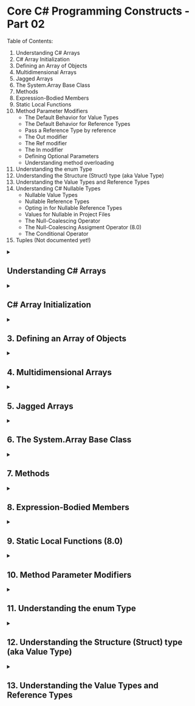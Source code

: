 # Core C# Programming Constructs - Part 02
Table of Contents:
1. Understanding C# Arrays
2. C# Array Initialization
3. Defining an Array of Objects
4. Multidimensional Arrays
5. Jagged Arrays
6. The System.Array Base Class
7. Methods
8. Expression-Bodied Members
9. Static Local Functions
10. Method Parameter Modifiers
    - The Default Behavior for Value Types
    - The Default Behavior for Reference Types
    - Pass a Reference Type by reference
    - The Out modifier
    - The Ref modifier
    - The In modifier
    - Defining Optional Parameters
    - Understanding method overloading
11. Understanding the enum Type
12. Understanding the Structure (Struct) type (aka Value Type)
13. Understanding the Value Types and Reference Types
14. Understanding C# Nullable Types
    - Nullable Value Types
    - Nullable Reference Types
    - Opting in for Nullable Reference Types
    - Values for Nullable in Project Files
    - The Null-Coalescing Operator
    - The Null-Coalescing Assigment Operator (8.0)
    - The Conditional Operator
15. Tuples (Not documented yet!)    

<details>
<summary>

## Understanding C# Arrays
</summary>
<p>

An array is a set of contiguous data points of the same type (an array of ints, an array of strings, an array of SportsCar, etc.)

Example:
```csharp
class program
{
    static void Main(string[] args)
    {
        Console.WriteLine("**** Arrays *****");

        int[] aInts = new int[3];

        //Iterate array of Index value
        for (int i = 0; i < aInts.Length; i++)
        {
            Console.WriteLine($"Value of index in Array: {aInt[i]}");
        }

        //Iterate array over items
        foreach(int i int aInts)
        {
            Console.WriteLine($"Value of Array item: {i}");
        }

        Console.ReadLine();
    }
}
```

**Notes:**
- An array can be single-dimensional, multidimensional or jagged.
- The number of dimensions and the length of each dimensions are established when the array instance is created.
- The default values of numeric array elements are set to zero, and reference elements are set to null.
- A jagged array is an array of arrays, and therefore its elements are reference types and are initialized to null.
- Arrays are zero indexed.
- Array types are reference types derived from the abstract base type Array. All arrays implement IList, and IEnumerable. You can use the foreach statement to iterate through an array.
</p>
</details>

<details>
<summary>

## C# Array Initialization
</summary>
<p>

```csharp
//Array initialization syntax using the new keyword
string[] stringArray = new string[] { "one", "two", "three" };
bool[] boolArray = new bool[] { true, false, true, false };
int[] intArray = new int[] { 1, 5, 43, 23, 10 };
```

**Notes:**
- With the use of curly-bracket syntax, you do not need to specify the size of the array.
</p>
</details>

<details>
<summary>

## 3. Defining an Array of Objects
</summary>
<p>
System.Object is the ultimate base class to every type (including fundamental data types) in the .Net Core type system. Given this fact, if you were to define an array of System.Object data types, the subitems could be anything at all.

```csharp
Console.WriteLine("=> Array of objects");
object[] myObjects = new object[4];
myobject[0] = 10;
myobject[1] = false;
myobject[2] = "My String";

foreach (object obj in myObjects)
{
    Console.WriteLine($"Type: {obj.GetType(), Value: {obj}");
}
```
</p>
</details>

<details>
<summary>

## 4. Multidimensional Arrays
</summary>
<p>
Arrays can have more than one dimension. 

For example:
```csharp
int[,] intArray = new int[3,5];
int[,,] intArray2 = new int[4,4,3];
```

**Array Initialization**
```csharp
//Two dimensional array

int[,] array2D = new int[,] { {1,2}, {3,4}, {5,6}, {7,8} };
//The same array with dimensions specified.
int[,] array2Dx = new int[4,2] { {1,2}, {3,4}, {5,6}, {7,8} };

//You can also initialize the array without specifying the rank.
int[,] array4 = { {1,2}, {3,4}, {5,6}, {7,8} };
```
</p>
</details>

<details>
<summary>

## 5. Jagged Arrays
</summary>
<p>
A jagged array is an array whose elements are arrays, possibly of different sizes. A jagged array is sometimes called an "array of arrays".

Example:
The following is a declaration of a single-dimensional array that has three elements, each of which is a single-dimensional array of integers.
```csharp
int[][] jArray = new int[3][];
```

```csharp
class ArrayTest
{
    static void Main()
    {
        // Declare the array of two elements.
        int[][] arr = new int[2][];

        // Initialize the elements.
        arr[0] = new int[5] { 1, 3, 5, 7, 9 };
        arr[1] = new int[4] { 2, 4, 6, 8 };

        // Display the array elements.
        for (int i = 0; i < arr.Length; i++)
        {
            System.Console.Write("Element({0}): ", i);

            for (int j = 0; j < arr[i].Length; j++)
            {
                System.Console.Write("{0}{1}", arr[i][j], j == (arr[i].Length - 1) ? "" : " ");
            }
            System.Console.WriteLine();
        }
        // Keep the console window open in debug mode.
        System.Console.WriteLine("Press any key to exit.");
        System.Console.ReadKey();
    }
}
/* Output:
    Element(0): 1 3 5 7 9
    Element(1): 2 4 6 8
*/
```
</p>
</details>

<details>
<summary>

## 6. The System.Array Base Class
</summary>
<p>

| Member of Array Class | Meaning of Life |
| -- | -- |
| Clear | The static method sets a range of elements in the array to empty values. (0 for numbers, null for object references, false for Booleans)|
| CopyTo | This method is used to copy elements from the source array into the destination array.|
| Length | This property returns the number of items within the array.|
| Rank | This property returns the number of dimensions of the current array.|
| Revers | This static method reverses the contents of a one-dimensional array.|
| Sort | This static method sorts a one-dimensional array of instrinsic types.

```csharp
string[] strArray = new string[] { "Seha", "Evrim", "Neva" };

//Printing array items
for (int i = 0; i < strArray.Length; i++)
{
    Console.WriteLine($"Array Item Value: {strArray[i]}");
}

//Reversing array items
Array.Reverse(strArray);

for (int i = 0; i < strArray.Length; i++)
{
    Console.WriteLine($"Array Item Value: {strArray[i]}");
}
```
</p>
</details>

<details>
<summary>

## 7. Methods
</summary>
<p>
Methods are defined by an access modifier, return type (or void for no return type), and may or may not take parameters. A method that returns a value to the caller is commonly referred to as a function, while methods that do not return a value are commonly returned to as methods.

Example:
```csharp
class Program 
{
    static void Main(string[] args)
    {

    }

    //Function - Method
    static int AddTwoNumbers(int a, int b)
    {
        return a+b;
    }

    //No Return Value - Method
    static void WriteToConsole(string message)
    { 
        Console.WriteLine($"{Message}");
    }
}
```
</p>
</details>

<details>
<summary>

## 8. Expression-Bodied Members
</summary>
<p>
C# 6 introduced expression-bodied members that shorten the syntax for single-line methods.

Example:
```csharp
static int AddTwoNumbers(int a, int b) => a+b;
```
</p>
</details>

<details>
<summary>

## 9. Static Local Functions (8.0)
</summary>
<p>
Local functions is the ability to create method within method, referred to officially as local functions. A local function is a function declared inside another function.

Example:
```csharp
var result = AddTwoNumbers(5, 10);
Console.WriteLine($"Result: {result}");

static int? AddTwoNumbers(object a, object b)
{
    if (IsInteger(a) && IsInteger(b))
        return (int)a + (int)b;
    else
        return null;

    static bool IsInteger(object a)
    {
        if (a.GetType().ToString() == "System.Int32")
            return true;
        else
            return false;
    }
}
```
</p>
</details>

<details>
<summary>

## 10. Method Parameter Modifiers
</summary>
<p>

| Parameter Modifier | Meaning in life |
| -- | -- |
| (None) | If a value type parameter is not marked with a modifier, it is assummed to be passed by value, meaning the called method receives a copy of the original data. Reference types without a modifier are passed in by reference. | 
| out | Output parameters must be assigned by the method being called and, therefore are passed by reference. If the called method fails to assign output parameters, you are issued a compiler error.|
| ref | The value is initially assigned by the caller and may be optionally modified by the called method (as the data is also passed by reference). No compiler error is generated if the called method failes to assign a ref parameter.|
| in | New in 7.2, the in modifier indicates that a ref parameter is read-only by the called method.|
| params | This parameter modifier allows you to send in a variable number of arguments as a single logical parameter. A method can have only a single params modifier and it must be the final parameter of the method. In reality, you might not need to use the params modifier all to often; however, be aware that numerous methods within the base class libraries do make use of this C# language feature.|
</p>

- ## The Default Behavior for Value Types
The default manner in which a value type parameter is sent into a function is by value. Simply put, if you do not mark the argument with a modifier, a copy of the data is passed into the function.

Example: 
```csharp
class Program 
{
    static void Main(string[] args)
    {
        int x = 9, y = 10;
        Console.WriteLine($"Before method call, x: {x}, y: {y}");
        Console.WriteLine($"Result of the method call: {Add(x, y)}");
        Console.WriteLine($"After method call, x: {x}, y: {y}");
    }

    static int Add(int x, int y)
    {
        int result = x + y;
        x = x + 100;
        y = y + 100;

        Console.WriteLine($"In the method, after reassigning x: {x}, y: {y}");
        return result;
    }
}
```

- ## The Default Behavior of Reference Types

The default manner in which reference type parameter is sent into a function by reference for its properties, but value for itself.

When you pass a reference type by value:
- If the method assigns the parameter to refer to a different object, those changes aren't visible from the caller.
- If the method modifies the state of the object referred to by the parameter, those changes are visible from the caller.

Example:
```csharp
int[] arr = { 1, 4, 5 };
System.Console.WriteLine("Inside Main, before calling the method, the first element is: {0}", arr[0]);

Change(arr);
System.Console.WriteLine("Inside Main, after calling the method, the first element is: {0}", arr[0]);

static void Change(int[] pArray)
{
    pArray[0] = 888;  // This change affects the original element.
    pArray = new int[5] { -3, -1, -2, -3, -4 };   // This change is local.
    System.Console.WriteLine("Inside the method, the first element is: {0}", pArray[0]);
}
/* Output:
    Inside Main, before calling the method, the first element is: 1
    Inside the method, the first element is: -3
    Inside Main, after calling the method, the first element is: 888
*/
```

- ## Pass a Reference Type by reference

When you pass a reference type by reference:

- If the method assigns the parameter to refer to a different object, those changes are visible from the caller.
- If the method modifies the state of the object referred to by the parameter, those changes are visible from the caller.

Example:
```csharp
int[] arr = { 1, 4, 5 };
System.Console.WriteLine("Inside Main, before calling the method, the first element is: {0}", arr[0]);

Change(ref arr);
System.Console.WriteLine("Inside Main, after calling the method, the first element is: {0}", arr[0]);

static void Change(ref int[] pArray)
{
    // Both of the following changes will affect the original variables:
    pArray[0] = 888;
    pArray = new int[5] { -3, -1, -2, -3, -4 };
    System.Console.WriteLine("Inside the method, the first element is: {0}", pArray[0]);
}
/* Output:
    Inside Main, before calling the method, the first element is: 1
    Inside the method, the first element is: -3
    Inside Main, after calling the method, the first element is: -3
*/
```

- ## The Out modifier

**Notes:**
- You cannot use the out keyword for the following kinds of methods:
  - Async methods which you define by using the async modifier
  - Iterator methods, which include a yield return or yield break statement.
  - The out keyword cannot be used on the first argument of an extension method.

- ## The Ref modifier
Reference parameters are necessary when you want to allow a method to operate on (and usually change the values of) various data points declared in the caller's scope. 

**Notes:**
- Output parameters do not need to be initialized before they are passed to the method. The reason for this is that the method must assign output parameters before exiting.
- Reference parameters must be initialized before they are passed to the method. The reason for this is that you are passing a reference to an existing variable. If you don't assign it to an initial value, that would be the equivalent of operating on an unassigned local variable.
- The ref keyword cannot be used on the first argument on an extesion method when the argument is not a struct, or a generic type not constrained to be a struct.
- You cannot use the out keyword for the following kinds of methods:
  - Async methods which you define by using the async modifier
  - Iterator methods, which include a yield return or yield break statement.

Example:
```csharp
public static void SwapStrings(ref string s1, ref string s2)
{
    string tmpStr = s1;
    s1 = s2;
    s2 = tmpStr;
}
```

- ## The In modifier

The in modifier passes a value by reference (for both value and reference types) and prevents the called method from modifying the values. This clearly states a design intent in your code, as well as **potentially reducing memory pressure**. When value types are passed by value, they are copied (internally) by the called method. If the object is large (such as a large struct), the extra overhead of making a copy for local use can be significant.

Example:
```csharp
static int Add(in int x, in int y)
{
    //Error CS8331 Cannot assign to variable 'in int' because it is a readonly variable
    x = 10000;
    y = 20000;
    int ans = x+y;
    return ans;
}
```
**Notes:**
- Async methods, which you define by using the async modifier.
- Iterator methods, which include a yield return or yield break statement.
- The first argument of an extension method cannot have the in modifier unless that argument is a struct.
- The first argument of an extension method where that argument is a generic type (even when that type is constrained to be a struct.)

- ## Defining Optional Parameters
C# allows you to create methods that can take **optional** arguments. This technique allows the caller to invoke a single method while omitting arguments deemed unnecessary, provided the caller is happy with the specified defaults.

Example: 
```csharp
static void AddNumbers(int x, int y, int z = 0)
{
    return x + y + z;
}
```

- ## Understanding method overloading
Simply, when you define a set of identically named methods that differ by the number of (or type) of parameters, the method in question is said to be overloaded.

Example:
```csharp
static class MathOps
{
    public static int Add(int[] intArray)
    {
        int retVal= 0;

        foreach(int i in intArray)
            retVal = retVal + i;

        return retVal;
    }

    public static int Add(int x, int y)
    {
        return x + y;
    }

    public static int Add(int x, int y, int z = 0)
    {
        return x + y + z;
    }

    public static double Add(double x, double y)
    {
        return x + y;
    }
}
```
</details>

<details>
<summary>

## 11. Understanding the enum Type
</summary>
<p>
An enumeration type (or enum type) is a value type defined by a set of named constants of the underlying integral numeric type. To define an enumeration type, use the **enum** keyword and specify the names of enum members. 

**Notes:** By convention, enum types are suffixed with Enum. 
Example:
```csharp
public enum PaymentTypeEnum
{
    PayWithCreditCard, // = 0
    PayWithCash, // = 1
    PayWithMealTicket // = 2
}

//By controlling storage type
public enum PaymentTypeEnum: sbyte
{
    PayWithCreditCard, // = 0
    PayWithCash, // = 1
    PayWithMealTicket // = 2
}

//By controlling storage and enum values
public enum PaymentTypeEnum: sbyte
{
    PayWithCreditCard = 100,
    PayWithCash = 101,
    PayWithMealTicket = 102
}
```
</p>
</details>

<details>
<summary>

## 12. Understanding the Structure (Struct) type (aka Value Type)
</summary>
<p>

A **structure type** (or struct type) is a value type that can encapsulate data and related functionality. You use the struct keyword to define a structure type.

Example:
```csharp
public struct Coords
{
    public double X;
    public double Y,

    public struct Coords(double x, double y)
    {
        X = y;
        Y = y;
    }

    public override string ToString() => $"({X},{Y})";
}
```

Usage:
```csharp
//Usage - 01
Point p1;
p1.X = 100;
p1.Y = 102;
p1.Display();

//Usage - 02
Point p2 = new Point();
p2.Display();

//Erronous Usage
Point p3;
p3.X = 102;
p3.Display(); //Error! Did not assign Y value

struct Point
{
    public int X;
    public int Y;

    public void Increment()
    {
        X++;
        Y++;
    }

    public void Decrement()
    {
        X--;
        Y--;
    }

    public void Display()
    {
        Console.WriteLine($"X = {X}, Y = {Y}");
    }
}
```

**Notes:** You can think of a struct as a lighweight class type, given that structures provide a way to define a type that supports encapsulation but cannot be used to build a family of related types. When you need to build a family of related types through inheritance, you will need to make use of class types.
</p>
</details>

<details>
<summary>

## 13. Understanding the Value Types and Reference Types
</summary>
<p>

Unlike, arrays, string or enumerations, C# structures do not have an identically named representation in the .Net Core library but are implicitly derived from System.ValueType. The role of System.ValueType is to ensure that the derived type (e.g., any structure) is allocated on the **stack**, rather than the garbage-collected **heap**.

Simply put, data collected on the stack can be created and destroyed quickly, as its lifetime is determined by the defining scope. The base class of ValueType is System.Object.

**Heap-allocated** data, on the other hand, is monitoerd by the .Net Core Garbage collector and has a lifetime that is determined by a large number of factors.

- ## Value Types, Reference Types, and the Assignment Operator
    - ## Value Types
When you assign one value type to another, a member-by-member copy of the field data is achieved.

A variable of a value type contains an instance of the type. This differs from a variable of a reference type, which contains a reference to an instance of the type. By default, on **assignment**, passing an argument to a method, and returning a method result, variable values are copied. The case of value-type variables, the corresponding type instances are copied.

Example:
```csharp
using System;

public struct MutablePoint
{
    public int X;
    public int Y;

    public MutablePoint(int x, int y) => (X, Y) = (x, y);

    public override string ToString() => $"({X}, {Y})";
}

public class Program
{
    public static void Main()
    {
        var p1 = new MutablePoint(1, 2);
        var p2 = p1;
        p2.Y = 200;
        Console.WriteLine($"{nameof(p1)} after {nameof(p2)} is modified: {p1}");
        Console.WriteLine($"{nameof(p2)}: {p2}");

        MutateAndDisplay(p2);
        Console.WriteLine($"{nameof(p2)} after passing to a method: {p2}");
    }

    private static void MutateAndDisplay(MutablePoint p)
    {
        p.X = 100;
        Console.WriteLine($"Point mutated in a method: {p}");
    }
}
// Expected output:
// p1 after p2 is modified: (1, 2)
// p2: (1, 200)
// Point mutated in a method: (100, 200)
// p2 after passing to a method: (1, 200)
```

If a value type contains a data member of a reference type, only the reference to the instance of the reference type is copied when a value-type instance is copied. Both the copy and original value-type instance have access to the same reference-type instance. 

Example:
```csharp
using System;
using System.Collections.Generic;

public struct TaggedInteger
{
    public int Number;
    private List<string> tags;

    public TaggedInteger(int n)
    {
        Number = n;
        tags = new List<string>();
    }

    public void AddTag(string tag) => tags.Add(tag);

    public override string ToString() => $"{Number} [{string.Join(", ", tags)}]";
}

public class Program
{
    public static void Main()
    {
        var n1 = new TaggedInteger(0);
        n1.AddTag("A");
        Console.WriteLine(n1);  // output: 0 [A]

        var n2 = n1;
        n2.Number = 7;
        n2.AddTag("B");

        Console.WriteLine(n1);  // output: 0 [A, B]
        Console.WriteLine(n2);  // output: 7 [A, B]
    }
}
```

- ## Passing Reference Types by Value
Example:
```csharp
class Person
{
    public string personName;
    public int personAge;

    public Person(string name, int age)
    {
        personAge = age;
        personName = name;
    }

    public Person() { }

    public string Display()
    {
        return $"Name: {personName}, Age: {personAge}";
    }
}

public class Program
{
    static void SendAPersonByValue(Person p, int age)
    {
        p.personAge = age;
        //Will the caller see the reassigment?
        p = new Person("Nikki", age + 1);
    }

    static void Main(string[] args)
    {
        //Passing ref-types by value
        Console.WriteLine("**** Passing person object by value Example ****");
        Person fred = new Person("Fred", 12);
        Console.WriteLine($"Initial state of Fred Instance of type Person -> {fred.Display()}");

        Console.WriteLine();

        Console.WriteLine($"SendAPersonValue is to be called with Passing Fred by Value and Age to Set 99");
        SendAPersonByValue(fred, 99);
        Console.WriteLine($"SendAPersonValue is called with Passing Fred by Value and Age to set 99, Fred - > {fred.Display()}");

        Console.WriteLine();

        Console.WriteLine("A new instance to be created by using Fred instance of the type");
        var jane = fred;
        Console.WriteLine("Fred object is copied to Jane");

        Console.WriteLine();

        Console.WriteLine($"SendAPersonValue is to be called with Passing Jane by Value and Age to Set 101");
        SendAPersonByValue(jane, 101);
        Console.WriteLine($"SendAPersonValue is called with Passing Jane by Value and Age to set 101, Jane ->  {jane.Display()}");
        Console.WriteLine($"Current state of Fred Instance of type Person - >{fred.Display()}");
    }
}

/*
**** Passing person object by value Example ****
Initial state of Fred Instance of type Person -> Name: Fred, Age: 12

SendAPersonValue is to be called with Passing Fred by Value and Age to Set 99
SendAPersonValue is called with Passing Fred by Value and Age to set 99, Fred - > Name: Fred, Age: 99

A new instance to be created by using Fred instance of the type
Fred object is copied to Jane

SendAPersonValue is to be called with Passing Jane by Value and Age to Set 101
SendAPersonValue is called with Passing Jane by Value and Age to set 101, Jane ->  Name: Fred, Age: 101
Current state of Fred Instance of type Person - >Name: Fred, Age: 101 
*/
```

- ## Passing Reference Types by Reference

```csharp
class Person
{
    public string personName;
    public int personAge;

    public Person(string name, int age)
    {
        personAge = age;
        personName = name;
    }

    public Person() { }

    public string Display()
    {
        return $"Name: {personName}, Age: {personAge}";
    }
}

public class Program
{
    static void SendAPersonByValue(ref Person p, int age)
    {
        p.personAge = age;
        //Will the caller see the reassigment?
        p = new Person("Nikki", age + 1);
    }

    static void Main(string[] args)
    {
        //Passing ref-types by value
        Console.WriteLine("**** Passing person object by reference Example ****");
        Person fred = new Person("Fred", 12);
        Console.WriteLine($"Initial state of Fred Instance of type Person -> {fred.Display()}");

        Console.WriteLine();

        Console.WriteLine($"SendAPersonValue is to be called with Passing Fred by Value and Age to Set 99");
        SendAPersonByValue(ref fred, 99);
        Console.WriteLine($"SendAPersonValue is called with Passing Fred by Value and Age to set 99, Fred - > {fred.Display()}");

        Console.WriteLine();

        Console.WriteLine("A new instance to be created by using Fred instance of the type");
        var jane = fred;
        Console.WriteLine("Fred object is copied to Jane");

        Console.WriteLine();

        Console.WriteLine($"SendAPersonValue is to be called with Passing Jane by Value and Age to Set 101");
        SendAPersonByValue(ref jane, 101);
        Console.WriteLine($"SendAPersonValue is called with Passing Jane by Value and Age to set 101, Jane ->  {jane.Display()}");
        Console.WriteLine($"Current state of Fred Instance of type Person - >{fred.Display()}");
    }
}
```

/*
**** Passing person object by reference Example ****
Initial state of Fred Instance of type Person -> Name: Fred, Age: 12

SendAPersonValue is to be called with Passing Fred by Value and Age to Set 99
SendAPersonValue is called with Passing Fred by Value and Age to set 99, Fred - > Name: Nikki, Age: 100

A new instance to be created by using Fred instance of the type
Fred object is copied to Jane

SendAPersonValue is to be called with Passing Jane by Value and Age to Set 101
SendAPersonValue is called with Passing Jane by Value and Age to set 101, Jane ->  Name: Nikki, Age: 102
Current state of Fred Instance of type Person - >Name: Nikki, Age: 101
*/

- ## Value Types and Reference Types Comparison

| Intriguing Question | Value Type | Reference Type |
| -- | -- | -- |
| Where are objects are allocated? | Allocated on the stack | Allocated on the managed heap |
| How is a variable represented? | Value type variables are local copies. | Reference type variables are pointing to the memory occupied by the allocated instance. | 
| What is the base type? | Implicitly extends, System.ValueType | Can derive from any other type (except System.ValueType), as long as that type is not "sealed". |
| Can this type function as a base to other types? | No, Value types are always sealed and cannot be inherited from. | Yes, If the type is not sealed, it may function as a base to other types. |
| What is the default parameter-passing behavior? | Variables are passed by value. | For reference types, the reference is copied by value. |
| Can this type override System.Object.Finalize()? | No | Yes, indirectly. |
| Can I define constructors for this type? | Yes, but the default constructor is reserved. | But of course.! |
| When do variables of this type die? | When they fall out of the defining scope. | When the object is garbage collected. |

- ## 14. Understanding C# Nullable Types

- ## Nullable Value Types
As you know, C# data types have a fixed range and are represented as a type in the System namespace. For example, the System.Boolean data type can be assigned a value from the set {true, false}. Value types can never be assigned the value of null, as that is used to establish an empty object reference.

C# supports the concept of **nullable data types**. Simply put, a nullable type can represent all the values of its underlying type, plus the value null. Thus, if you declare a nullable bool, it could be assigned a value from the set {true, false, null}.

In C#, the **?** suffix notation is a shorthand for creating an instance of the generic System.Nullable<T> structure type.

Example:
```csharp
int? nullableInt = 10;
double? nullableDouble = 3.14;
bool? nullableBool = null;
char? nullableChar = 'a';
int[]? arrayOfNullableInts = new Int?[10];
```

- ## Nullable Reference Types

A significant change in C# 8 is the support for nullable reference types. In fact, the change is so significant that .Net FW could not be updated to support this new feature. Hence, the decisions to only support C# 8 in .Net Core 3.0 or later and the decision that support for nullable reference types is an opt in. By default, when you create a new project in .NetCore 3/3.1, reference types work the same way that they did on C# 7.

- ## Opting in for Nullable Reference Types
Support for nullable reference types is controlled by setting a Nullable Context. This can be as big as an entire project (by updating the project file) or as small as a few lines (by using compiler directives). 
- Nullable Annotation Context: This enables/disables the nullable annotation (?) for nullable reference types.
- Nullable Warning Context: This enables/disables the compiler warnings for nullable reference types.

Update the project file to support nullabe reference types by adding the <Nullable> node.

Example:

```xml
    <PropertyGroup>
        <OutputType>Exe</OutputType>
        <TargetFramework>netcoreapp3.1</TargetFramework>
        <Nullable>enable</Nullable>
    </PropertyGroup>
```
- ## Values for Nullable in Project Files
| Value | Meaning in Life |
| -- | -- |
| Enable | Nullable Annotations are enabled an Nullable Warnings are enabled.|
| Warnings | Nullable Annotations are disabled and Nullable Warnings are enabled. |
| Annotations | Nullable Annotations are enabled and Nullable Warnings are disabled. | 
| Disable | Nullable Annotations are disabled and Nullable Warnings are disabled. |

- ## The Null-Coalescing Operator

The null-coalescing operator ?? returns the value of its left-hand operand if it isn't null; otherwise, it evaluates the right-hand operand and returns its result. The ?? operator doesn't evaluate its right-hand operand if the left-hand operand evaluates to non-null.

Example:
```csharp
List<int> numbers = null;
int? a = null;

(numbers ??= new List<int>()).Add(5);
Console.WriteLine(string.Join(" ", numbers));  // output: 5

numbers.Add(a ??= 0);
Console.WriteLine(string.Join(" ", numbers));  // output: 5 0
Console.WriteLine(a);  // output: 0
```

**Notes:** 
- The left-hand operand of the **??** operator must be a variable, a **operator**, or an **indexer** element.
- The type of the left-hand operand of the **??** and **??=** operators can't be a non-nullable value type.

- ## The Null-Coalescing Assigment Operator (8.0)

Building on the null-coalescing operator, C# 8 introduced the null-coalescing operator **??=**. This operator assigns the left hand-side to the right-hand side only if the left-hand side is null.

Example:
```csharp
int? nullableInt = null;
nullableInt ??=12;
nullableInt ??=14;
Console.WriteLine($"Output:{nullableInt}");
```

- ## The Conditional Operator
A null-conditional operator applies a member access, ?., or element access, ?[], operation to its operand only if that operand evaluates to non-null; otherwise, it returns null.

- If a evaluates to null, the result of a?.x or a?[x] is null.
- If a evaluates to non-null, the result of a?.x or a?[x] is the same as the result of a.x or a[x], respectively.

Example:
```csharp
double SumNumbers(List<double[]> setsOfNumbers, int indexOfSetToSum)
{
    return setsOfNumbers?[indexOfSetToSum]?.Sum() ?? double.NaN;
}

var sum1 = SumNumbers(null, 0);
Console.WriteLine(sum1);  // output: NaN

var numberSets = new List<double[]>
{
    new[] { 1.0, 2.0, 3.0 },
    null
};

var sum2 = SumNumbers(numberSets, 0);
Console.WriteLine(sum2);  // output: 6

var sum3 = SumNumbers(numberSets, 1);
Console.WriteLine(sum3);  // output: NaN
```
</p>
</details>